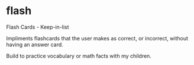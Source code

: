 # flash
Flash Cards - Keep-in-list

Impliments flashcards that the user makes as correct, or incorrect, without having an answer card.

Build to practice vocabulary or math facts with my children.
